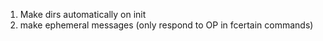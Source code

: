 1. Make dirs automatically on init
2. make ephemeral messages (only respond to OP in fcertain commands)